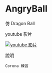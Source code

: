 AngryBall
=========

仿 Dragon Ball

youtube 影片


[![youtube 影片](https://i1.ytimg.com/vi/IPBXj9M7QHw/1.jpg)](http://www.youtube.com/watch?v=IPBXj9M7QHw)

說明

    Corona 練習
